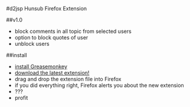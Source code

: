 #d2jsp Hunsub Firefox Extension

##v1.0
- block comments in all topic from selected users
- option to block quotes of user
- unblock users

##install 
- [install Greasemonkey](https://addons.mozilla.org/hu/firefox/addon/greasemonkey/)
- [download the latest extension!](https://github.com/kuzditomi/HunsubFirefoxExtension/raw/master/src/hunsubextension.user.js)
- drag and drop the extension file into Firefox
- if you did everything right, Firefox alerts you about the new extension
- ???
- profit
